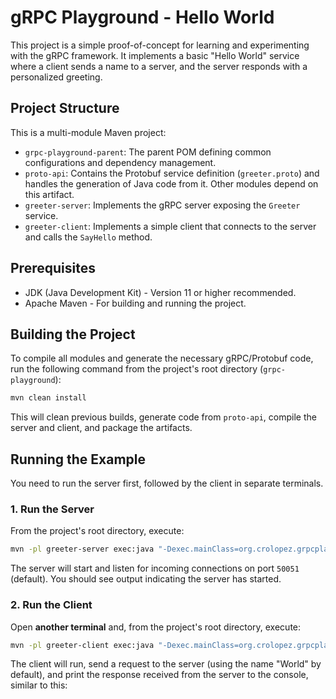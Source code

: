 # gRPC Playground - Hello World

This project is a simple proof-of-concept for learning and experimenting with the gRPC framework. It implements a basic "Hello World" service where a client sends a name to a server, and the server responds with a personalized greeting.

## Project Structure

This is a multi-module Maven project:

-  `grpc-playground-parent`: The parent POM defining common configurations and dependency management.
-  `proto-api`: Contains the Protobuf service definition (`greeter.proto`) and handles the generation of Java code from it. Other modules depend on this artifact.
-  `greeter-server`: Implements the gRPC server exposing the `Greeter` service.
-  `greeter-client`: Implements a simple client that connects to the server and calls the `SayHello` method.

## Prerequisites

-  JDK (Java Development Kit) - Version 11 or higher recommended.
-  Apache Maven - For building and running the project.

## Building the Project

To compile all modules and generate the necessary gRPC/Protobuf code, run the following command from the project's root directory (`grpc-playground`):

```bash
mvn clean install
```

This will clean previous builds, generate code from `proto-api`, compile the server and client, and package the artifacts.

## Running the Example

You need to run the server first, followed by the client in separate terminals.

### 1. Run the Server

From the project's root directory, execute:

```bash
mvn -pl greeter-server exec:java "-Dexec.mainClass=org.crolopez.grpcplayground.server.GreeterServer"
```

The server will start and listen for incoming connections on port `50051` (default). You should see output indicating the server has started.

### 2. Run the Client

Open **another terminal** and, from the project's root directory, execute:

```bash
mvn -pl greeter-client exec:java "-Dexec.mainClass=org.crolopez.grpcplayground.client.GreeterClient"
```

The client will run, send a request to the server (using the name "World" by default), and print the response received from the server to the console, similar to this:
